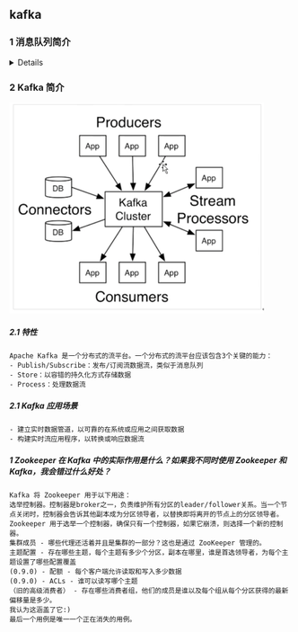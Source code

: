 ## kafka
### 1 消息队列简介
<details>

##### 1.1  特性
    - 高吞吐量、低延迟：每秒可以处理几十万条消息，延迟最低只有几毫秒，每个主题可以分多个分区，消费组对分区进行消费操作
    - 可扩展性：kafka支持集群热扩展
    - 持久性、可靠性：消息被持久化到本地磁盘，并支持数据备份防止数据丢失
    - 容错性：允许集群中节点失败（若副本数量为N，则允许N-1个节点失败）
    - 高并发：支持数千个客户端同时读写

##### 1.2 应用场景
    - 异步处理（耗时操作）
![img_k01.png](png/img_k01.png)

    - 系统解耦
![img_k02.png](png/img_k02.png)

    - 流量削峰（低延迟、高可靠、高可用，可以应对大量并发）
![img_k03.png](png/img_k03.png)

    - 日志处理（大数据领域，用于临时存储、通信管道）
![img_k04.png](png/img_k04.png)

##### 1.3 消息队列两种模式
    - 生产者、消费者模型
      - 生产者负责将消息生产到MQ中
      - 消费者负责从MQ中获取消息
      - 生产者和消费者是解耦的，没有依赖性
    - 点对点
![img_k05.png](png/img_k05.png)

    - 发布/订阅
![img_k06.png](png/img_k06.png)

</details>

### 2 Kafka 简介
![img_k07.png](png/img_k07.png)

##### 2.1 特性
    Apache Kafka 是一个分布式的流平台。一个分布式的流平台应该包含3个关键的能力： 
    - Publish/Subscribe：发布/订阅流数据流，类似于消息队列
    - Store：以容错的持久化方式存储数据
    - Process：处理数据流

##### 2.1 Kafka 应用场景
    - 建立实时数据管道，以可靠的在系统或应用之间获取数据
    - 构建实时流应用程序，以转换或响应数据流





















 
##### 1 Zookeeper 在 Kafka 中的实际作用是什么？如果我不同时使用 Zookeeper 和 Kafka，我会错过什么好处？
    
    Kafka 将 Zookeeper 用于以下用途：
    选举控制器。控制器是broker之一，负责维护所有分区的leader/follower关系。当一个节点关闭时，控制器会告诉其他副本成为分区领导者，以替换即将离开的节点上的分区领导者。Zookeeper 用于选举一个控制器，确保只有一个控制器，如果它崩溃，则选择一个新的控制器。
    集群成员 - 哪些代理还活着并且是集群的一部分？这也是通过 ZooKeeper 管理的。
    主题配置 - 存在哪些主题，每个主题有多少个分区，副本在哪里，谁是首选领导者，为每个主题设置了哪些配置覆盖
    (0.9.0) - 配额 - 每个客户端允许读取和写入多少数据
    (0.9.0) - ACLs - 谁可以读写哪个主题
    （旧的高级消费者） - 存在哪些消费者组，他们的成员是谁以及每个组从每个分区获得的最新偏移量是多少。
    我认为这涵盖了它:)
    最后一个用例是唯一一个正在消失的用例。



